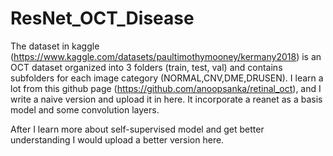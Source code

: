 # ResNet_OCT_Disease

The dataset in kaggle (https://www.kaggle.com/datasets/paultimothymooney/kermany2018) is an OCT dataset organized into 3 folders (train, test, val) and contains subfolders for each image category (NORMAL,CNV,DME,DRUSEN). I learn a lot from this github page (https://github.com/anoopsanka/retinal_oct), and I write a naive version and upload it in here. It incorporate a reanet as a basis model and some convolution layers. 

After I learn more about self-supervised model and get better understanding I would upload a better version here.
